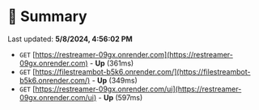 # 📖 Summary
Last updated: **5/8/2024, 4:56:02 PM**

- `GET` [https://restreamer-09gx.onrender.com](https://restreamer-09gx.onrender.com) - **Up** (361ms)
- `GET` [https://filestreambot-b5k6.onrender.com/](https://filestreambot-b5k6.onrender.com/) - **Up** (349ms)
- `GET` [https://restreamer-09gx.onrender.com/ui](https://restreamer-09gx.onrender.com/ui) - **Up** (597ms)
